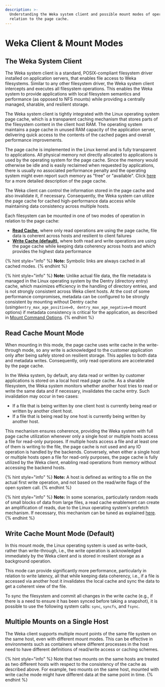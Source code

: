 ```yaml
---
description: >-
  Understanding the Weka system client and possible mount modes of operation in
  relation to the page cache.
---
```


# Weka Client & Mount Modes

## The Weka System Client

The Weka system client is a standard, POSIX-compliant filesystem driver installed on application servers, that enables file access to Weka filesystems. Similar to any other filesystem driver, the Weka system client intercepts and executes all filesystem operations. This enables the Weka system to provide applications with local filesystem semantics and performance (as opposed to NFS mounts) while providing a centrally managed, sharable, and resilient storage.

The Weka system client is tightly integrated with the Linux operating system page cache, which is a transparent caching mechanism that stores parts of the filesystem content in the client host RAM. The operating system maintains a page cache in unused RAM capacity of the application server, delivering quick access to the contents of the cached pages and overall performance improvements.

The page cache is implemented in the Linux kernel and is fully transparent to applications. All physical memory not directly allocated to applications is used by the operating system for the page cache. Since the memory would otherwise be idle and is easily reclaimed when requested by applications, there is usually no associated performance penalty and the operating system might even report such memory as "free" or "available". Click [here](https://manybutfinite.com/post/page-cache-the-affair-between-memory-and-files/) for a more detailed description of the page cache.

The Weka client can control the information stored in the page cache and also invalidate it, if necessary. Consequently, the Weka system can utilize the page cache for cached high-performance data access while maintaining data consistency across multiple hosts.

Each filesystem can be mounted in one of two modes of operation in relation to the page cache:

* [**Read Cache**](weka-client-and-mount-modes.md#read-cache-mount-mode)**,** where only read operations are using the page cache, file data is coherent across hosts and resilient to client failures
* [**Write Cache (default)**](weka-client-and-mount-modes.md#write-cache-mount-mode-default)**,** where both read and write operations are using the page cache while keeping data coherency across hosts and which provides the highest data performance

{% hint style="info" %}
**Note:** Symbolic links are always cached in all cached modes.
{% endhint %}

{% hint style="info" %}
**Note:** Unlike actual file data, the file metadata is managed in the Linux operating system by the Dentry (directory entry) cache, which maximizes efficiency in the handling of directory entries, and is not strongly consistent across Weka client hosts. At the cost of some performance compromises, metadata can be configured to be strongly consistent by mounting without Dentry cache (using`dentry_max_age_positive=0, dentry_max_age_negative=0` mount options) if metadata consistency is critical for the application, as described in [Mount Command Options](../fs/mounting-filesystems.md#mount-command-options).&#x20;
{% endhint %}

## **R**ead Cache Mount Mode

When mounting in this mode, the page cache uses write cache in the write-through mode, so any write is acknowledged to the customer application only after being safely stored on resilient storage. This applies to both data and metadata writes. Consequently, only read operations are accelerated by the page cache.

In the Weka system, by default, any data read or written by customer applications is stored on a local host read page cache. As a sharable filesystem, the Weka system monitors whether another host tries to read or write the same data and if necessary, invalidates the cache entry. Such invalidation may occur in two cases:

* If a file that is being written by one client host is currently being read or written by another client host.
* If a file that is being read by one host is currently being written by another host.

This mechanism ensures coherence, providing the Weka system with full page cache utilization whenever only a single host or multiple hosts access a file for read-only purposes. If multiple hosts access a file and at least one of them is writing to the file, the page cache is not used and any IO operation is handled by the backends. Conversely, when either a single host or multiple hosts open a file for read-only purposes, the page cache is fully utilized by the Weka client, enabling read operations from memory without accessing the backend hosts.

{% hint style="info" %}
**Note:** A host is defined as writing to a file on the actual first write operation, and not based on the read/write flags of the open system call.
{% endhint %}

{% hint style="info" %}
**Note:** In some scenarios, particularly random reads of small blocks of data from large files, a read cache enablement can create an amplification of reads, due to the Linux operating system's prefetch mechanism. If necessary, this mechanism can be tuned as explained [here](https://www.kernel.org/doc/Documentation/ABI/testing/sysfs-class-bdi).
{% endhint %}

## Write Cache Mount Mode (Default)

In this mount mode, the Linux operating system is used as write-back, rather than write-through, i.e., the write operation is acknowledged immediately by the Weka client and is stored in resilient storage as a background operation.

This mode can provide significantly more performance, particularly in relation to write latency, all that while keeping data coherency, i.e., if a file is accessed via another host it invalidates the local cache and sync the data to get a coherent view of the file.

To sync the filesystem and commit all changes in the write cache (e.g., if there is a need to ensure it has been synced before taking a snapshot), it is possible to use the following system calls: `sync`, `syncfs`, and `fsync`.

## Multiple Mounts on a Single Host

The Weka client supports multiple mount points of the same file system on the same host, even with different mount modes. This can be effective in environments such as containers where different processes in the host need to have different definitions of read/write access or caching schemes.

{% hint style="info" %}
Note that two mounts on the same hosts are treated as two different hosts with respect to the consistency of the cache as described above. For example, two mounts on the same host, mounted with write cache mode might have different data at the same point in time.
{% endhint %}
